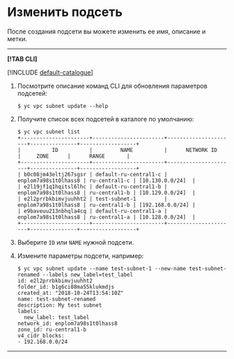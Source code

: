 # Изменить подсеть

После создания подсети вы можете изменить ее имя, описание и метки.

---

**[!TAB CLI]**

[!INCLUDE [default-catalogue](../../_includes/default-catalogue.md)]

1. Посмотрите описание команд CLI для обновления параметров подсетей:

    ```
    $ yc vpc subnet update --help
    ```

1. Получите список всех подсетей в каталоге по умолчанию:

    ```
    $ yc vpc subnet list
    +----------------------+-----------------------+----------------------+---------------+------------------+
    |          ID          |         NAME          |      NETWORK ID      |     ZONE      |      RANGE       |
    +----------------------+-----------------------+----------------------+---------------+------------------+
    | b0c08jm43eltj267sgsr | default-ru-central1-c | enplom7a98s1t0lhass8 | ru-central1-c | [10.130.0.0/24]  |
    | e2l19jf1q1hqitsl6lhc | default-ru-central1-b | enplom7a98s1t0lhass8 | ru-central1-b | [10.129.0.0/24]  |
    | e2l2prrbkbimvjuuhht2 | test-subnet-1         | enplom7a98s1t0lhass8 | ru-central1-b | [192.168.0.0/24] |
    | e9baveuu213nbhqla4cq | default-ru-central1-a | enplom7a98s1t0lhass8 | ru-central1-a | [10.128.0.0/24]  |
    +----------------------+-----------------------+----------------------+---------------+------------------+
    ```

1. Выберите `ID` или `NAME` нужной подсети.
1. Измените параметры подсети, например:

    ```
    $ yc vpc subnet update --name test-subnet-1 --new-name test-subnet-renamed --labels new_label=test_label
    id: e2l2prrbkbimvjuuhht2
    folder_id: b1g6ci08ma55klukmdjs
    created_at: "2018-10-24T13:54:10Z"
    name: test-subnet-renamed
    description: My test subnet
    labels:
      new_label: test_label
    network_id: enplom7a98s1t0lhass8
    zone_id: ru-central1-b
    v4_cidr_blocks:
    - 192.168.0.0/24
    ```
---